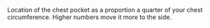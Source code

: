 
Location of the chest pocket as a proportion a quarter of your chest circumference. Higher numbers move it more to the side.